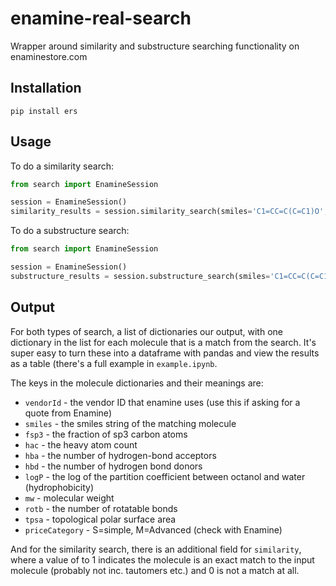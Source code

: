# enamine-real-search
Wrapper around similarity and substructure searching functionality on enaminestore.com

## Installation
``pip install ers``

## Usage

To do a similarity search:

```python
from search import EnamineSession

session = EnamineSession()
similarity_results = session.similarity_search(smiles='C1=CC=C(C=C1)O', threshold=0.1)
```

To do a substructure search:

```python
from search import EnamineSession

session = EnamineSession()
substructure_results = session.substructure_search(smiles='C1=CC=C(C=C1)O')
```

## Output

For both types of search, a list of dictionaries our output, with one dictionary in the list for each molecule that is a match from the search. 
It's super easy to turn these into a dataframe with pandas and view the results as a table (there's a full example in ``example.ipynb``.

The keys in the molecule dictionaries and their meanings are:
- ``vendorId`` - the vendor ID that enamine uses (use this if asking for a quote from Enamine)
- ``smiles`` - the smiles string of the matching molecule
- ``fsp3`` - the fraction of sp3 carbon atoms
- ``hac`` - the heavy atom count
- ``hba`` - the number of hydrogen-bond acceptors
- ``hbd`` - the number of hydrogen bond donors
- ``logP`` - the log of the partition coefficient between octanol and water (hydrophobicity)
- ``mw`` - molecular weight
- ``rotb`` - the number of rotatable bonds
- ``tpsa`` - topological polar surface area
- ``priceCategory`` - S=simple, M=Advanced (check with Enamine)

And for the similarity search, there is an additional field for ``similarity``, where a value of to 1 indicates
the molecule is an exact match to the input molecule (probably not inc. tautomers etc.) and 0 is not a match at all.
